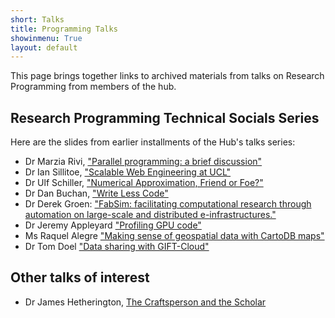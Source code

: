 ```yaml
---
short: Talks
title: Programming Talks
showinmenu: True
layout: default
---
```


This page brings together links to archived materials from talks
on Research Programming from members of the hub.

Research Programming Technical Socials Series
---------------------------------------------

Here are the slides from earlier installments of the Hub's talks series:

* Dr Marzia Rivi, ["Parallel programming: a brief discussion"](./socials-20151110-rivi.pdf)
* Dr Ian Sillitoe, ["Scalable Web Engineering at UCL"](./socials-20151014-sillitoe.pdf)
* Dr Ulf Schiller, ["Numerical Approximation, Friend or Foe?"](./socials-20150909-uschille.pdf)
* Dr Dan Buchan, ["Write Less Code"](./socials-20151209-buchan.pdf)
* Dr Derek Groen: ["FabSim: facilitating computational research through automation on large-scale and distributed e-infrastructures."](./socials20160111-derekgroen.pdf)
* Dr Jeremy Appleyard ["Profiling GPU code"](./socials-20160211-appleyard.pdf)
* Ms Raquel Alegre ["Making sense of geospatial data with CartoDB maps"](http://slides.com/raquelalegre/maps)
* Dr Tom Doel ["Data sharing with GIFT-Cloud"](./socials-20160520-tomdoel.pdf)

Other talks of interest
-----------------------

* Dr James Hetherington, [The Craftsperson and the Scholar](http://development.rc.ucl.ac.uk/talks/rsd/scholar.html)
